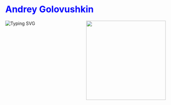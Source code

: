 # <a href="https://github.com/Frenky19" style="color: blue; text-decoration: none">Andrey Golovushkin</a>

<div style="display: flex; justify-content: space-between; align-items: start; flex-wrap: nowrap; column-gap: 30px; border: none !important">
  <!-- Текст -->
  <div style="flex: 1 1 auto; min-width: 0; border: none !important">
    <a href="https://git.io/typing-svg" style="border: none !important; text-decoration: none !important">
      <img src="https://readme-typing-svg.demolab.com?font=Fira+Code&pause=1000&width=435&lines=Welcome+to+my+profile!;Studying+backend+python+development;Fine+to+learn+something+new;20+years+of+promting+expirience:)" 
           alt="Typing SVG" 
           style="border: none !important; max-width: 100%">
    </a>
  </div>
  
  <!-- Гифка -->
  <div style="flex: 0 0 auto; border: none !important">
    <img src="https://media4.giphy.com/media/v1.Y2lkPTc5MGI3NjExM3loYWd1bzU3NHNsOWh6eWU1YWtjbGVweGjmOHMxdDl2YXVwdWZ3biZlcD12MV9pbnRlcm5hbF9naWZfYnlfaWQmY3Q9Zw/4N5vB4aErlVtVsywBw/giphy.gif" 
         width="250" 
         style="display: block; border: none !important">
  </div>
</div>




